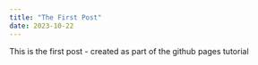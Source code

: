 ```yaml
---
title: "The First Post"
date: 2023-10-22
---
```


This is the first post  - created as part of the github pages tutorial
